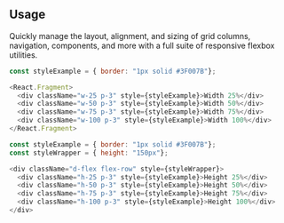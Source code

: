 ## Usage

Quickly manage the layout, alignment, and sizing of grid columns, navigation, components, and more with a full suite of responsive flexbox utilities.


```js
const styleExample = { border: "1px solid #3F007B"};

<React.Fragment>
  <div className="w-25 p-3" style={styleExample}>Width 25%</div>
  <div className="w-50 p-3" style={styleExample}>Width 50%</div>
  <div className="w-75 p-3" style={styleExample}>Width 75%</div>
  <div className="w-100 p-3" style={styleExample}>Width 100%</div>
</React.Fragment>

```

```js
const styleExample = { border: "1px solid #3F007B"};
const styleWrapper = { height: "150px"};

<div className="d-flex flex-row" style={styleWrapper}>
  <div className="h-25 p-3" style={styleExample}>Height 25%</div>
  <div className="h-50 p-3" style={styleExample}>Height 50%</div>
  <div className="h-75 p-3" style={styleExample}>Height 75%</div>
  <div className="h-100 p-3" style={styleExample}>Height 100%</div>
</div>

```
